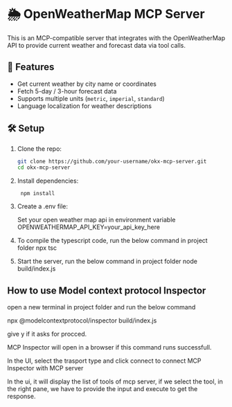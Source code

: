 # 🌦️ OpenWeatherMap MCP Server

This is an MCP-compatible server that integrates with the OpenWeatherMap API to provide current weather and forecast data via tool calls.

## 🚀 Features

- Get current weather by city name or coordinates
- Fetch 5-day / 3-hour forecast data
- Supports multiple units (`metric`, `imperial`, `standard`)
- Language localization for weather descriptions

## 🛠️ Setup

1. Clone the repo:
   ```bash
   git clone https://github.com/your-username/okx-mcp-server.git
   cd okx-mcp-server

2. Install dependencies:

        npm install

3. Create a .env file:

      Set your open weather map api in environment variable  OPENWEATHERMAP_API_KEY=your_api_key_here


4. To compile the typescript code, run the below command in project folder
     npx tsc

5. Start the server, run the below command in project folder
     node build/index.js
    

## How to use Model context protocol Inspector ##

open a new terminal in project folder and run the below command

npx @modelcontextprotocol/inspector build/index.js

give y if it asks for procced.

MCP Inspector will open in a browser if this command runs successfull.

In the UI, select the trasport type and click connect to connect MCP Inspector with MCP server

In the ui, it will display the list of tools of mcp server, if we select the tool, in the right pane, we have to provide the input and execute to get the response.